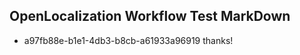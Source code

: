 ## OpenLocalization Workflow Test MarkDown
* a97fb88e-b1e1-4db3-b8cb-a61933a96919 
thanks!<!--HONumber=Mar16_HO3-->
